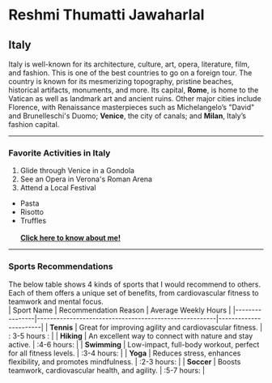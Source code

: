 # Reshmi Thumatti Jawaharlal
## Italy
Italy is well-known for its architecture, culture, art, opera, literature, film, and fashion. This is one of the best countries to go on a foreign tour. The country is known for its mesmerizing topography, pristine beaches, historical artifacts, monuments, and more. Its capital, **Rome**, is home to the Vatican as well as landmark art and ancient ruins. Other major cities include Florence, with Renaissance masterpieces such as Michelangelo’s "David" and Brunelleschi's Duomo; **Venice**, the city of canals; and **Milan**, Italy’s fashion capital.
*****
### Favorite Activities in Italy
1. Glide through Venice in a Gondola
2. See an Opera in Verona's Roman Arena
3. Attend a Local Festival
* Pasta
* Risotto
* Truffles<br><br>
**[Click here to know about me!](MyStats.md)**
*****
### Sports Recommendations
The below table shows 4 kinds of sports that I would recommend to others. Each of them offers a unique set of benefits, from cardiovascular fitness to teamwork and mental focus.<br>
| Sport Name     | Recommendation Reason                                 | Average Weekly Hours  |
|----------------|-------------------------------------------------------|-----------------------|
| **Tennis**     | Great for improving agility and cardiovascular fitness.     | : 3-5 hours :     |
| **Hiking**     | An excellent way to connect with nature and stay active.    | :4-6 hours:     |
| **Swimming**   | Low-impact, full-body workout, perfect for all fitness levels. | :3-4 hours:            |
| **Yoga**       | Reduces stress, enhances flexibility, and promotes mindfulness.  | :2-3 hours:            |
| **Soccer**     | Boosts teamwork, cardiovascular health, and agility.             | :5-7 hours:            |

